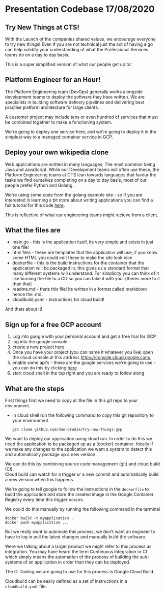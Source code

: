 # Presentation Codebase 17/08/2020

## Try New Things at CTS!

With the Launch of the companies shared values, we encourage everyone to try new things! Even if you are not technical just the act of having a go can help solidify your understanding of what the Professional Services teams do on a day to day basis.

This is a super simplified version of what our people get up to!

## Platform Engineer for an Hour!

The Platform Engineering team (DevOps) generally works alongside development teams to deploy the software they have written. We are specialists in building software delivery pipelines and delivering best practise platform architecture for large clients.

A customer project may include tens or even hundred of services that must be combined together to make a functioning system.

We're going to deploy one service here, and we're going to deploy it in the simplest way to a managed container service in GCP.

## Deploy your own wikipedia clone

Web applications are written in many languages, The most common being Java and JavaScript. While our Development teams will often use these, the Platform Engineering teams at CTS lean towards languages that favour the tasks we find ourselves completing on a day to day basis, most of our people prefer Python and Golang.

We're using some code from the golang example site - so if you are interested in learning a bit more about writing applications you can find a full tutorial for this code [here](https://golang.org/doc/articles/wiki/).

This is reflective of what our engineering teams might recieve from a client.

## What the files are

- main.go - this is the application itself, its very simple and exists in just one file!
- html files - these are templates that the application will use, if you know some HTML you could edit these to make the site look nice
- dockerfile - this is the build instructions for the container that the application will be packaged in. this gives us a standard format that many different systems will understand. For simplicity you can think of it like burning the file to a CD so you can take it with you. (theres more to it than that)
- readme.md - thats this file! its written in a format called markdown hence the .md.
- cloudbuild.yaml - instructions for cloud build!

And thats about it!

## Sign up for a free GCP account

1. Log into google with your personal account and get a free trial for GCP
2. log into the google console
3. create a new project [here](https://console.cloud.google.com/projectcreate)
4. Once you have your project (you can name it whatever you like) open the cloud console at this address https://console.cloud.google.com/ 
5. enable some api's - these are the google services we're going to use - you can do this by clicking [here](https://console.cloud.google.com/flows/enableapi?apiid=cloudbuild.googleapis.com,run.googleapis.com,containerregistry.googleapis.com,cloudresourcemanager.googleapis.com)
6. start cloud shell in the top right and you are ready to follow along

## What are the steps

First things first we need to copy all the file in this git repo to your envionment.

- in cloud shell run the following command to copy this git repository to your environment
    ```
    git clone github.com/dan-brodie/try-new-things-gcp
    ```

We want to deploy our application using cloud run. In order to do this we need the application to be packaged up as a (docker) container.  Ideally if we make any changes to the application we want a system to detect this and automatically package up a new version.

We can do this by combining source code management (git) and cloud build (CI).  
Cloud build can watch for a trigger or a new commit and automatically build a new version when this happens.

We're going to tell google to follow the instructions in the `dockerfile` to build the application and store the created image in the Google Container Registry every time this trigger occurs.

We could do this manually by running the following command in the terminal

```
docker build -t myapplication .
docker push myapplication ...
```

But we really want to automate this process, we don't want an engineer to have to log in pull the latest changes and manually build the software.

Were we talking about a larger product we might refer to this process as integration. You may have heard the term Continuous Integration or CI which simply means the automation of the process of building the sub-systems of an application in order than they can be deployed.

The CI Tooling we are going to use for this process is Google Cloud Build.

Cloudbuild can be easily defined as a set of instructions in a `cloudbuild.yaml` file.



